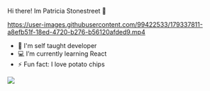  Hi there! Im Patricia Stonestreet 👋

https://user-images.githubusercontent.com/99422533/179337811-a8efb51f-18ed-4720-b276-b56120afded9.mp4

- 📖 I'm self taught developer
- 💻 I’m currently learning React
- ⚡ Fun fact: I love potato chips
 <div>
<img src="https://github-readme-stats.vercel.app/api?username=patriciastonestreet&show_icons=true&theme=synthwave&https://github.com/anuraghazra/github-readme-stats"</img>
</div>

